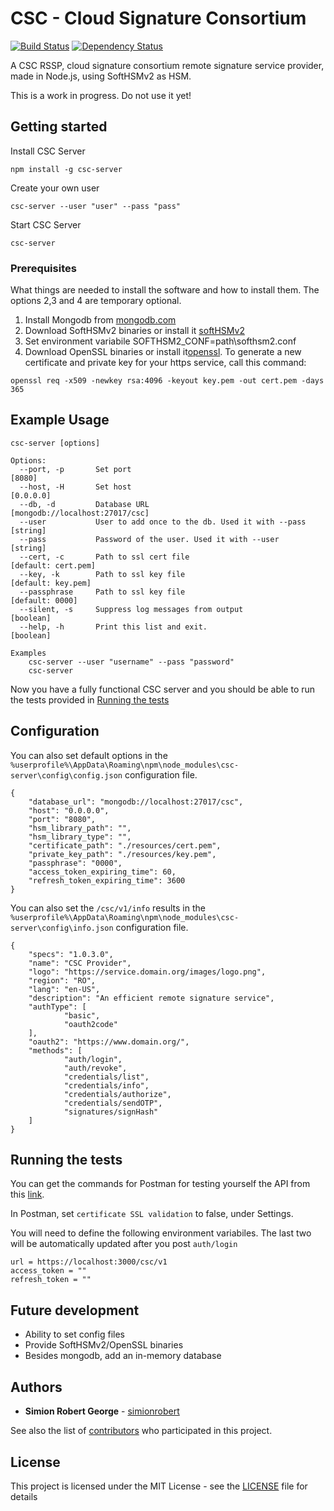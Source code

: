 # CSC - Cloud Signature Consortium

[![Build Status](https://travis-ci.org/simionrobert/cloud-signature-consortium.svg?branch=master)](https://travis-ci.org/simionrobert/cloud-signature-consortium.svg?branch=master) [![Dependency Status](https://david-dm.org/simionrobert/CSC-Framework/status.svg)](https://david-dm.org/simionrobert/CSC-Framework)

A CSC RSSP, cloud signature consortium remote signature service provider, made in Node.js, using SoftHSMv2 as HSM. 

This is a work in progress. Do not use it yet!

## Getting started
Install CSC Server

```
npm install -g csc-server
```

Create your own user
```
csc-server --user "user" --pass "pass"
```

Start CSC Server
```
csc-server
```

### Prerequisites
What things are needed to install the software and how to install them.
The options 2,3 and 4 are temporary optional.

1. Install Mongodb from [mongodb.com](https://www.mongodb.com/download-center/community)
2. Download SoftHSMv2 binaries or install it [softHSMv2](https://github.com/opendnssec/SoftHSMv2)
3. Set environment variabile SOFTHSM2_CONF=path\softhsm2.conf
4. Download OpenSSL binaries or install it[openssl](https://github.com/openssl/openssl). 
To generate a new certificate and private key for your https service, call this command: 
```
openssl req -x509 -newkey rsa:4096 -keyout key.pem -out cert.pem -days 365 
```

## Example Usage
```
csc-server [options]

Options:
  --port, -p       Set port                                         [8080]
  --host, -H       Set host                                         [0.0.0.0]
  --db, -d         Database URL                                     [mongodb://localhost:27017/csc]
  --user           User to add once to the db. Used it with --pass  [string]
  --pass           Password of the user. Used it with --user        [string]
  --cert, -c       Path to ssl cert file                            [default: cert.pem]
  --key, -k        Path to ssl key file                             [default: key.pem]
  --passphrase     Path to ssl key file                             [default: 0000]
  --silent, -s     Suppress log messages from output                [boolean]
  --help, -h       Print this list and exit.                        [boolean]

Examples
    csc-server --user "username" --pass "password"
    csc-server
```
Now you have a fully functional CSC server and you should be able to run the tests provided in [Running the tests](#running-the-tests)


## Configuration 
You can also set default options in the `%userprofile%\AppData\Roaming\npm\node_modules\csc-server\config\config.json` configuration file.
```
{
    "database_url": "mongodb://localhost:27017/csc",
    "host": "0.0.0.0",
    "port": "8080",
    "hsm_library_path": "",
    "hsm_library_type": "",
    "certificate_path": "./resources/cert.pem",
    "private_key_path": "./resources/key.pem",
    "passphrase": "0000",
    "access_token_expiring_time": 60,
    "refresh_token_expiring_time": 3600
}
```

You can also set the `/csc/v1/info` results in the `%userprofile%\AppData\Roaming\npm\node_modules\csc-server\config\info.json` configuration file.
```
{
    "specs": "1.0.3.0",
    "name": "CSC Provider",
    "logo": "https://service.domain.org/images/logo.png",
    "region": "RO",
    "lang": "en-US",
    "description": "An efficient remote signature service",
    "authType": [
            "basic",
            "oauth2code"
    ],
    "oauth2": "https://www.domain.org/",
    "methods": [
            "auth/login",
            "auth/revoke",
            "credentials/list",
            "credentials/info",
            "credentials/authorize",
            "credentials/sendOTP",
            "signatures/signHash"
    ]
}
```


## Running the tests
You can get the commands for Postman for testing yourself the API from this [link](https://www.getpostman.com/collections/db7edf68afea5e5dec67).

In Postman, set `certificate SSL validation` to false, under Settings.

You will need to define the following environment variabiles. The last two will be automatically updated after you post `auth/login`
```
url = https://localhost:3000/csc/v1
access_token = ""
refresh_token = ""
```


## Future development
- Ability to set config files
- Provide SoftHSMv2/OpenSSL binaries
- Besides mongodb, add an in-memory database


## Authors
* **Simion Robert George** - [simionrobert](https://github.com/simionrobert)

See also the list of [contributors](https://github.com/simionrobert/CSC-Framework/contributors) who participated in this project.


## License
This project is licensed under the MIT License - see the [LICENSE](LICENSE) file for details